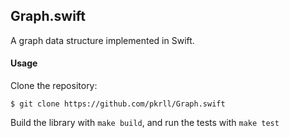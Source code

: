 ## Graph.swift
A graph data structure implemented in Swift.

#### Usage

Clone the repository:

```
$ git clone https://github.com/pkrll/Graph.swift
```

Build the library with ``make build``, and run the tests with ``make test``
